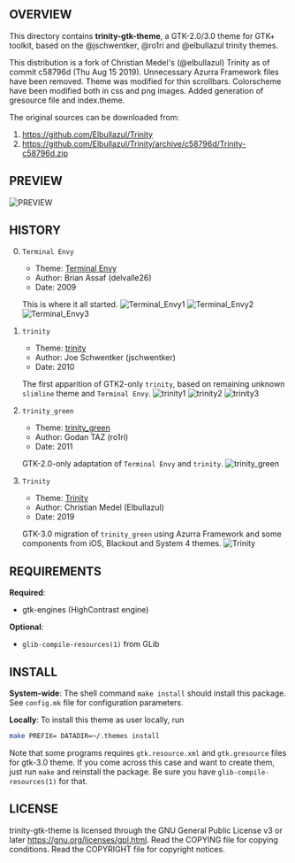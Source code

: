 OVERVIEW
--------
This directory contains **trinity-gtk-theme**, a GTK-2.0/3.0 theme for
GTK+ toolkit, based on the @jschwentker, @ro1ri and @elbullazul
trinity themes.

This distribution is a fork of Christian Medel's (@elbullazul) Trinity
as of commit c58796d (Thu Aug 15 2019).  Unnecessary Azurra Framework
files have been removed.  Theme was modified for thin scrollbars.
Colorscheme have been modified both in css and png images.  Added
generation of gresource file and index.theme.

The original sources can be downloaded from:
1. https://github.com/Elbullazul/Trinity
2. https://github.com/Elbullazul/Trinity/archive/c58796d/Trinity-c58796d.zip


PREVIEW
-------
![PREVIEW][0]


HISTORY
-------
0. `Terminal Envy`
    - Theme: [Terminal Envy](https://www.gnome-look.org/p/1015529)
    - Author: Brian Assaf (delvalle26)
    - Date: 2009

    This is where it all started.
    ![Terminal_Envy1][1]
    ![Terminal_Envy2][2]
    ![Terminal_Envy3][3]

1. `trinity`
    - Theme: [trinity](https://www.xfce-look.org/p/1016197)
    - Author: Joe Schwentker (jschwentker)
    - Date: 2010

    The first apparition of GTK2-only `trinity`, based on remaining
    unknown `slimline` theme and `Terminal Envy`.
    ![trinity1][4]
    ![trinity2][5]
    ![trinity3][6]

2. `trinity_green`
    - Theme: [trinity_green](https://www.pling.com/p/1079661/)
    - Author: Godan TAZ (ro1ri)
    - Date: 2011

    GTK-2.0-only adaptation of `Terminal Envy` and `trinity`.
    ![trinity_green][7]

3. `Trinity`
    - Theme: [Trinity](https://www.pling.com/p/1318110/)
    - Author: Christian Medel (Elbullazul)
    - Date: 2019

    GTK-3.0 migration of `trinity_green` using Azurra Framework
    and some components from iOS, Blackout and System 4 themes.
    ![Trinity][8]


REQUIREMENTS
------------
**Required**:
- gtk-engines (HighContrast engine)

**Optional**:
- `glib-compile-resources(1)` from GLib


INSTALL
-------
**System-wide**:
The shell command `make install` should install this package.  See
`config.mk` file for configuration parameters.

**Locally**:
To install this theme as user locally, run
```sh
make PREFIX= DATADIR=~/.themes install
```

Note that some programs requires `gtk.resource.xml` and
`gtk.gresource` files for gtk-3.0 theme.  If you come across this case
and want to create them, just run `make` and reinstall the package.
Be sure you have `glib-compile-resources(1)` for that.


LICENSE
-------
trinity-gtk-theme is licensed through the GNU General Public License
v3 or later <https://gnu.org/licenses/gpl.html>.
Read the COPYING file for copying conditions.
Read the COPYRIGHT file for copyright notices.

[0]: https://raw.githubusercontent.com/zeppe-lin/trinity-gtk-theme/master/screenshots/trinity-gtk-theme-1.png
[1]: https://raw.githubusercontent.com/zeppe-lin/trinity-gtk-theme/master/screenshots/Terminal_Envy_114171-1.png
[2]: https://raw.githubusercontent.com/zeppe-lin/trinity-gtk-theme/master/screenshots/Terminal_Envy_114171-2.png
[3]: https://raw.githubusercontent.com/zeppe-lin/trinity-gtk-theme/master/screenshots/Terminal_Envy_114171-3.png
[4]: https://raw.githubusercontent.com/zeppe-lin/trinity-gtk-theme/master/screenshots/trinity_118906-1.png
[5]: https://raw.githubusercontent.com/zeppe-lin/trinity-gtk-theme/master/screenshots/trinity_118906-2.png
[6]: https://raw.githubusercontent.com/zeppe-lin/trinity-gtk-theme/master/screenshots/trinity_118906-3.png
[7]: https://raw.githubusercontent.com/zeppe-lin/trinity-gtk-theme/master/screenshots/trinity_green_140528-1.jpg
[8]: https://raw.githubusercontent.com/zeppe-lin/trinity-gtk-theme/master/screenshots/Trinity_1318110-1.png
